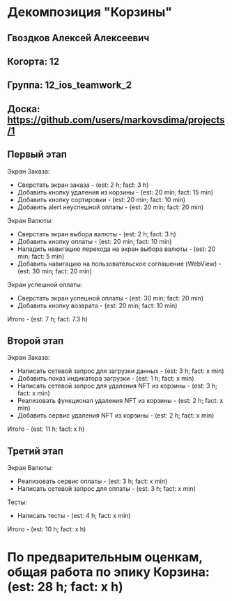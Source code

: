 # Декомпозиция "Корзины"

## Гвоздков Алексей Алексеевич
## Когорта: 12
## Группа: 12_ios_teamwork_2
## Доска: https://github.com/users/markovsdima/projects/1


## Первый этап

Экран Заказа:
- Сверстать экран заказа - (est: 2 h; fact: 3 h)
- Добавить кнопку удаления из корзины - (est: 20 min; fact: 15 min)
- Добавить кнопку сортировки - (est: 20 min; fact: 10 min)
- Добавить alert неуспешной оплаты - (est: 20 min; fact: 20 min)

Экран Валюты:
- Сверстать экран выбора валюты - (est: 2 h; fact: 3 h)
- Добавить кнопку оплаты - (est: 20 min; fact: 10 min)
- Наладить навигацию перехода на экран выбора валюты - (est: 20 min; fact: 5 min)
- Добавить навигацию на пользовательское соглашение (WebView) - (est: 30 min; fact: 20 min)

Экран успешной оплаты:
- Сверстать экран успешной оплаты - (est: 30 min; fact: 20 min)
- Добавить кнопку возврата - (est: 20 min; fact: 10 min)

Итого - (est: 7 h; fact: 7.3 h)


## Второй этап

Экран Заказа:
- Написать сетевой запрос для загрузки данных - (est: 3 h; fact: x min)
- Добавить показ индикатора загрузки - (est: 1 h; fact: x min)
- Написать сетевой запрос для удаления NFT из корзины - (est: 3 h; fact: x min)
- Реализовать функционал удаления NFT из корзины - (est: 2 h; fact: x min)
- Добавить сервис удаления NFT из корзины - (est: 2 h; fact: x min)

Итого - (est: 11 h; fact: x h)


## Третий этап

Экран Валюты:
- Реализовать сервис оплаты - (est: 3 h; fact: x min)
- Написать сетевой запрос для оплаты - (est: 3 h; fact: x min)

Тесты:
- Написать тесты - (est: 4 h; fact: x min)

Итого - (est: 10 h; fact: x h)

# По предварительным оценкам, общая работа по эпику Корзина: (est: 28 h; fact: x h)

